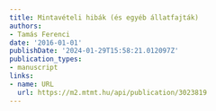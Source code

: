 ```yaml
---
title: Mintavételi hibák (és egyéb állatfajták)
authors:
- Tamás Ferenci
date: '2016-01-01'
publishDate: '2024-01-29T15:58:21.012097Z'
publication_types:
- manuscript
links:
- name: URL
  url: https://m2.mtmt.hu/api/publication/3023819
---
```

